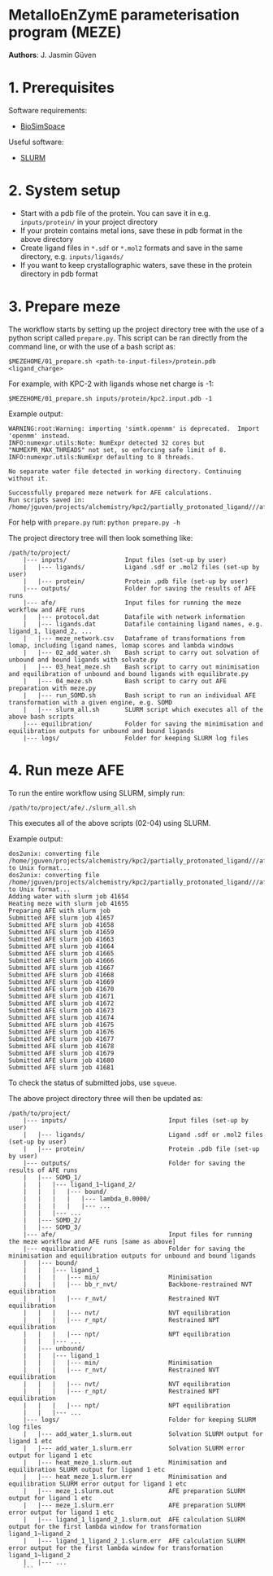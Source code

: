 # MetalloEnZymE parameterisation program (MEZE)

**Authors**: J. Jasmin Güven

# 1. Prerequisites 

Software requirements: 
- [BioSimSpace](https://biosimspace.openbiosim.org/install.html#easy-installation-run-in-a-conda-environment)

Useful software:
- [SLURM](https://slurm.schedmd.com/quickstart_admin.html)

# 2. System setup

- Start with a pdb file of the protein. You can save it in e.g. `inputs/protein/` in your project directory
- If your protein contains metal ions, save these in pdb format in the above directory
- Create ligand files in `*.sdf` or `*.mol2` formats and save in the same directory, e.g. `inputs/ligands/`
- If you want to keep crystallographic waters, save these in the protein directory in pdb format

# 3. Prepare meze

The workflow starts by setting up the project directory tree with the use of a python script called `prepare.py`. This script can be ran directly from the command line, or with the use of a bash script as:
```
$MEZEHOME/01_prepare.sh <path-to-input-files>/protein.pdb <ligand_charge>
```

For example, with KPC-2 with ligands whose net charge is -1:

```
$MEZEHOME/01_prepare.sh inputs/protein/kpc2.input.pdb -1
```

Example output:
```
WARNING:root:Warning: importing 'simtk.openmm' is deprecated.  Import 'openmm' instead.
INFO:numexpr.utils:Note: NumExpr detected 32 cores but "NUMEXPR_MAX_THREADS" not set, so enforcing safe limit of 8.
INFO:numexpr.utils:NumExpr defaulting to 8 threads.

No separate water file detected in working directory. Continuing without it.

Successfully prepared meze network for AFE calculations.
Run scripts saved in: /home/jguven/projects/alchemistry/kpc2/partially_protonated_ligand///afe/
```

For help with `prepare.py` run: `python prepare.py -h`

The project directory tree will then look something like: 

```
/path/to/project/
    |--- inputs/                Input files (set-up by user)
    |   |--- ligands/           Ligand .sdf or .mol2 files (set-up by user)
    |   |--- protein/           Protein .pdb file (set-up by user)
    |--- outputs/               Folder for saving the results of AFE runs
    |--- afe/                   Input files for running the meze workflow and AFE runs
    |   |--- protocol.dat       Datafile with network information
    |   |--- ligands.dat        Datafile containing ligand names, e.g. ligand_1, ligand_2, ...
    |   |--- meze_network.csv   Dataframe of transformations from lomap, including ligand names, lomap scores and lambda windows
    |   |--- 02_add_water.sh    Bash script to carry out solvation of unbound and bound ligands with solvate.py
    |   |--- 03_heat_meze.sh    Bash script to carry out minimisation and equilibration of unbound and bound ligands with equilibrate.py
    |   |--- 04_meze.sh         Bash script to carry out AFE preparation with meze.py
    |   |--- run_SOMD.sh        Bash script to run an individual AFE transformation with a given engine, e.g. SOMD
    |   |--- slurm_all.sh       SLURM script which executes all of the above bash scripts
    |--- equilibration/         Folder for saving the minimisation and equilibration outputs for unbound and bound ligands
    |--- logs/                  Folder for keeping SLURM log files
```

# 4. Run meze AFE

To run the entire workflow using SLURM, simply run:

```
/path/to/project/afe/./slurm_all.sh
```

This executes all of the above scripts (02-04) using SLURM.

Example output:

```
dos2unix: converting file /home/jguven/projects/alchemistry/kpc2/partially_protonated_ligand///afe/ligands.dat to Unix format...
dos2unix: converting file /home/jguven/projects/alchemistry/kpc2/partially_protonated_ligand///afe//meze_network.csv to Unix format...
Adding water with slurm job 41654
Heating meze with slurm job 41655
Preparing AFE with slurm job 
Submitted AFE slurm job 41657
Submitted AFE slurm job 41658
Submitted AFE slurm job 41659
Submitted AFE slurm job 41663
Submitted AFE slurm job 41664
Submitted AFE slurm job 41665
Submitted AFE slurm job 41666
Submitted AFE slurm job 41667
Submitted AFE slurm job 41668
Submitted AFE slurm job 41669
Submitted AFE slurm job 41670
Submitted AFE slurm job 41671
Submitted AFE slurm job 41672
Submitted AFE slurm job 41673
Submitted AFE slurm job 41674
Submitted AFE slurm job 41675
Submitted AFE slurm job 41676
Submitted AFE slurm job 41677
Submitted AFE slurm job 41678
Submitted AFE slurm job 41679
Submitted AFE slurm job 41680
Submitted AFE slurm job 41681
```

To check the status of submitted jobs, use `squeue`.

The above project directory three will then be updated as:

```
/path/to/project/
    |--- inputs/                            Input files (set-up by user)
    |   |--- ligands/                       Ligand .sdf or .mol2 files (set-up by user)
    |   |--- protein/                       Protein .pdb file (set-up by user)
    |--- outputs/                           Folder for saving the results of AFE runs
    |   |--- SOMD_1/
    |   |   |--- ligand_1~ligand_2/
    |   |   |   |--- bound/
    |   |   |   |   |--- lambda_0.0000/
    |   |   |   |   |--- ...
    |   |   |--- ...
    |   |--- SOMD_2/
    |   |--- SOMD_3/
    |--- afe/                               Input files for running the meze workflow and AFE runs [same as above]
    |--- equilibration/                     Folder for saving the minimisation and equilibration outputs for unbound and bound ligands
    |   |--- bound/
    |   |   |--- ligand_1
    |   |   |   |--- min/                   Minimisation
    |   |   |   |--- bb_r_nvt/              Backbone-restrained NVT equilibration
    |   |   |   |--- r_nvt/                 Restrained NVT equilibration
    |   |   |   |--- nvt/                   NVT equilibration
    |   |   |   |--- r_npt/                 Restrained NPT equilibration
    |   |   |   |--- npt/                   NPT equilibration
    |   |   |--- ...
    |   |--- unbound/
    |   |   |--- ligand_1
    |   |   |   |--- min/                   Minimisation
    |   |   |   |--- r_nvt/                 Restrained NVT equilibration
    |   |   |   |--- nvt/                   NVT equilibration
    |   |   |   |--- r_npt/                 Restrained NPT equilibration
    |   |   |   |--- npt/                   NPT equilibration
    |   |   |--- ...    
    |--- logs/                              Folder for keeping SLURM log files
    |   |--- add_water_1.slurm.out          Solvation SLURM output for ligand 1 etc
    |   |--- add_water_1.slurm.err          Solvation SLURM error output for ligand 1 etc
    |   |--- heat_meze_1.slurm.out          Minimisation and equilibration SLURM output for ligand 1 etc
    |   |--- heat_meze_1.slurm.err          Minimisation and equilibration SLURM error output for ligand 1 etc
    |   |--- meze_1.slurm.out               AFE preparation SLURM output for ligand 1 etc
    |   |--- meze_1.slurm.err               AFE preparation SLURM error output for ligand 1 etc
    |   |--- ligand_1_ligand_2_1.slurm.out  AFE calculation SLURM output for the first lambda window for transformation ligand_1~ligand_2
    |   |--- ligand_1_ligand_2_1.slurm.err  AFE calculation SLURM error output for the first lambda window for transformation ligand_1~ligand_2
    |   |--- ...
    ```